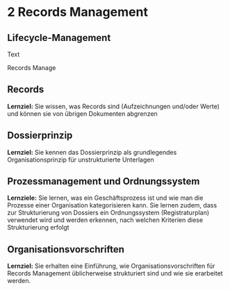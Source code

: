 # 2 Records Management

## Lifecycle-Management

Text

Records Manage

## Records

**Lernziel:** Sie wissen, was Records sind (Aufzeichnungen und/oder Werte) und können sie von übrigen Dokumenten abgrenzen

## Dossierprinzip

**Lernziel:** Sie kennen das Dossierprinzip als grundlegendes Organisationsprinzip für unstrukturierte Unterlagen

## Prozessmanagement und Ordnungssystem

**Lernziele:** Sie lernen, was ein Geschäftsprozess ist und wie man die Prozesse einer Organisation kategorisieren kann. Sie lernen zudem, dass zur Strukturierung von Dossiers ein Ordnungssystem (Registraturplan) verwendet wird und werden erkennen, nach welchen Kriterien diese Strukturierung erfolgt

## Organisationsvorschriften

**Lernziel:** Sie erhalten eine Einführung, wie Organisationsvorschriften für Records Management üblicherweise strukturiert sind und wie sie erarbeitet werden.
